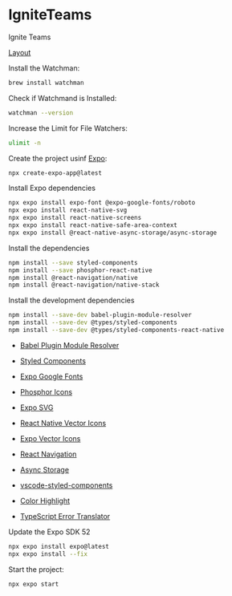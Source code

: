 # IgniteTeams
Ignite Teams

[Layout](https://www.figma.com/file/fgZ01VcIp3I88PCXx9IC6v/Ignite-Teams?node-id=37%3A6)

Install the Watchman:
```sh
brew install watchman
```

Check if Watchmand is Installed:
```sh
watchman --version
```

 Increase the Limit for File Watchers:
 ```sh
ulimit -n
 ```

Create the project usinf [Expo](https://docs.expo.dev):
```sh
npx create-expo-app@latest
```

Install Expo dependencies
```sh
npx expo install expo-font @expo-google-fonts/roboto
npx expo install react-native-svg
npx expo install react-native-screens 
npx expo install react-native-safe-area-context
npx expo install @react-native-async-storage/async-storage
```

Install the dependencies
```sh
npm install --save styled-components
npm install --save phosphor-react-native
npm install @react-navigation/native
npm install @react-navigation/native-stack
```

Install the development dependencies
```sh
npm install --save-dev babel-plugin-module-resolver
npm install --save-dev @types/styled-components
npm install --save-dev @types/styled-components-react-native
```

- [Babel Plugin Module Resolver](https://github.com/tleunen/babel-plugin-module-resolver)
- [Styled Components](https://styled-components.com/docs/basics)
- [Expo Google Fonts](https://docs.expo.dev/guides/using-custom-fonts/)
- [Phosphor Icons](https://phosphoricons.com/)
- [Expo SVG](https://docs.expo.dev/versions/latest/sdk/svg/)
- [React Native Vector Icons](https://oblador.github.io/react-native-vector-icons/)
- [Expo Vector Icons](https://icons.expo.fyi)
- [React Navigation](https://reactnavigation.org/)
- [Async Storage](https://docs.expo.dev/versions/latest/sdk/async-storage/)

- [vscode-styled-components](https://marketplace.visualstudio.com/items?itemName=styled-components.vscode-styled-components)
- [Color Highlight](https://marketplace.visualstudio.com/items?itemName=naumovs.color-highlight)
- [TypeScript Error Translator](https://marketplace.visualstudio.com/items?itemName=mattpocock.ts-error-translator)

Update the Expo SDK 52
```sh
npx expo install expo@latest
npx expo install --fix
```

Start the project:
```sh
npx expo start
```